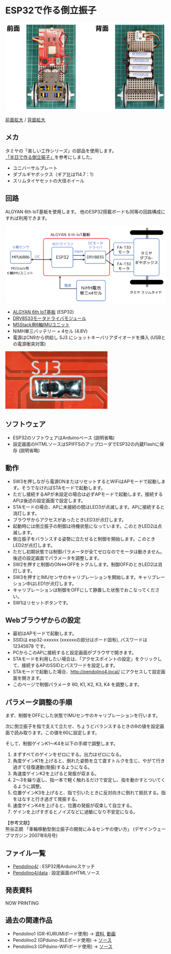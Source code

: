 # ESP32で作る倒立振子

![写真](images/front_back.jpg)

[前面拡大](images/front.jpg) / [背面拡大](images/back.jpg)

## メカ
タミヤの「楽しい工作シリーズ」の部品を使用します。
[「半日で作る倒立振子」](https://www.instructables.com/%E5%8D%8A%E6%97%A5%E3%81%A7%E4%BD%9C%E3%82%8B%E5%80%92%E7%AB%8B%E6%8C%AF%E5%AD%90/)を参考にしました。
- ユニバーサルプレート
- ダブルギヤボックス（ギア比は114.7：1）
- スリムタイヤセットの大径ホイール

## 回路
ALGYAN 6th IoT基板を使用します。 他のESP32搭載ボードも同等の回路構成にすれば利用できます。

![図](images/hardware.png)

- [ALGYAN 6th IoT基板](https://github.com/algyan/algyan_6th/) (ESP32)
- [DRV8533モータドライバモジュール](https://akizukidenshi.com/catalog/g/gK-09848/)
- [M5Stack用6軸IMUユニット](https://www.switch-science.com/catalog/6623/)
- NiMH単三バッテリー × 4セル (4.8V)
- 電源はCN9から供給し SJ3 にショットキーバリアダイオードを挿入 (USBとの電源衝突対策)

![写真](images/diode.jpg)

## ソフトウェア
- ESP32のソフトウェアはArduinoベース (説明省略)
- 設定画面のHTMLソースはSPIFFSのアップローダでESP32の内蔵Flashに保存 (説明省略)

## 動作
- SW3を押しながら電源ONまたはリセットするとWiFiはAPモードで起動します。そうでなければSTAモードで起動します。
- ただし接続するAPが未設定の場合は必ずAPモードで起動します。接続するAPは後述の設定画面で設定します。
- STAモードの場合、APに未接続の間はLED3が点滅します。APに接続すると消灯します。
- ブラウザからアクセスがあったときLED3が点灯します。
- 起動時には倒立振子の制御は待機状態になっています。このときLED2は点滅します。
- 倒立振子をバランスする姿勢に立たせると制御を開始します。このときLED2が点灯します。
- ただし初期状態では制御パラメータが全てゼロなのでモータは動きません。後述の設定画面でパラメータを調整します。
- SW2を押すと制御のON⇔OFFをトグルします。制御OFFのときLED2は消灯します。
- SW3を押すとIMUセンサのキャリブレーションを開始します。キャリブレーション中はLED1が点灯します。
- キャリブレーションは制御をOFFにして静置した状態でおこなってください。
- SW1はリセットボタンです。

## Webブラウザからの設定
- 最初はAPモードで起動します。
- SSIDは esp32-xxxxxx (xxxxxxの部分はボード固有), パスワードは 12345678 です。  
- PCからこのAPに接続すると設定画面がブラウザで開きます。
- STAモードを利用したい場合は、「アクセスポイントの設定」をクリックして、接続するAPのSSIDとパスワードを設定します。
- STAモードで起動した場合、http://pendolino4.local/ にアクセスして設定画面を開きます。
- このページで制御パラメータ θ0, K1, K2, K3, K4 を調整します。

<!-- ![写真](image/page.png) -->

## パラメータ調整の手順
まず、制御をOFFにした状態でIMUセンサのキャリブレーションを行います。

次に倒立振子を指で支えて立たせ、ちょうどバランスするときのθの値を設定画面で読み取ります。この値をθ0に設定します。

そして、制御ゲインK1～K4を以下の手順で調整します。

1. まずすべてのゲインをゼロにする。出力はゼロになる。
2. 角度ゲインK1を上げると、倒れた姿勢を立て直すトルクを生じ、やがて行き過ぎて往復運動(発振)するようになる。
3. ​角速度ゲインK2を上げると発振が収まる。
4. 2～3を繰り返し、指一本で軽く触れるだけで安定し、指を動かすとついてくるように調整。
5. 位置ゲインK3を上げると、指で引いたときに反対向きに倒れて抵抗する。指をはなすと行き過ぎて発振する。
6. 速度ゲインK4を上げると、位置の発振が収束して自立する。
7. ゲインを上げすぎるとノイズなどに過敏になり不安定になる。

【参考文献】<br> 
熊谷正朗 「車輪移動型倒立振子の開発にみるセンサの使い方」 (デザインウェーブマガジン 2007年8月号)               

## ファイル一覧
- [Pendolino4/](Pendolino4/) : ESP32用Arduinoスケッチ
- [Pendolino4/data](Pendolino4/data) : 設定画面のHTMLソース

## 発表資料
NOW PRINTING

## 過去の関連作品
- Pendolino1 (GR-KURUMIボード使用) → [資料](https://www.slideshare.net/lipoyang/grkurumi-37408753), [動画](https://www.youtube.com/watch?v=4Dj65RKEbd0)
- Pendolino2 (GPduino-BLEボード使用) → [ソース](https://github.com/lipoyang/Pendolino)
- Pendolino3 (GPduino-WiFiボード使用) → [ソース](https://github.com/lipoyang/Pendolino)
